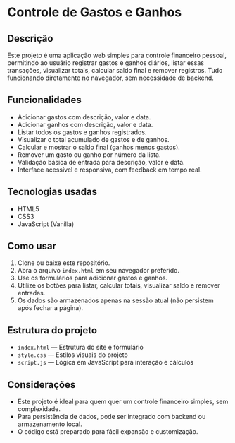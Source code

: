 # Controle de Gastos e Ganhos

## Descrição

Este projeto é uma aplicação web simples para controle financeiro pessoal, permitindo ao usuário registrar gastos e ganhos diários, listar essas transações, visualizar totais, calcular saldo final e remover registros. Tudo funcionando diretamente no navegador, sem necessidade de backend.


## Funcionalidades

- Adicionar gastos com descrição, valor e data.
- Adicionar ganhos com descrição, valor e data.
- Listar todos os gastos e ganhos registrados.
- Visualizar o total acumulado de gastos e de ganhos.
- Calcular e mostrar o saldo final (ganhos menos gastos).
- Remover um gasto ou ganho por número da lista.
- Validação básica de entrada para descrição, valor e data.
- Interface acessível e responsiva, com feedback em tempo real.

## Tecnologias usadas

- HTML5  
- CSS3  
- JavaScript (Vanilla)

## Como usar

1. Clone ou baixe este repositório.  
2. Abra o arquivo `index.html` em seu navegador preferido.  
3. Use os formulários para adicionar gastos e ganhos.  
4. Utilize os botões para listar, calcular totais, visualizar saldo e remover entradas.  
5. Os dados são armazenados apenas na sessão atual (não persistem após fechar a página).  


## Estrutura do projeto


* `index.html` — Estrutura do site e formulário  
* `style.css` — Estilos visuais do projeto  
* `script.js` — Lógica em JavaScript para interação e cálculos  


## Considerações

- Este projeto é ideal para quem quer um controle financeiro simples, sem complexidade.  
- Para persistência de dados, pode ser integrado com backend ou armazenamento local.  
- O código está preparado para fácil expansão e customização.  

